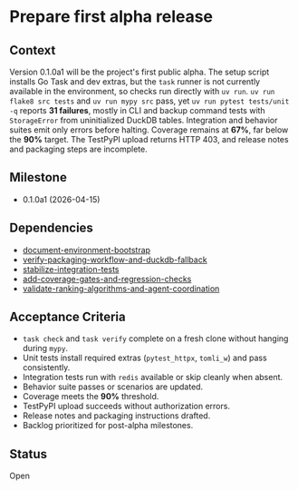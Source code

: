 # Prepare first alpha release

## Context
Version 0.1.0a1 will be the project's first public alpha. The setup script
installs Go Task and dev extras, but the `task` runner is not currently
available in the environment, so checks run directly with `uv run`. `uv run
flake8 src tests` and `uv run mypy src` pass, yet `uv run pytest tests/unit -q`
reports **31 failures**, mostly in CLI and backup command tests with
`StorageError` from uninitialized DuckDB tables. Integration and behavior
suites emit only errors before halting. Coverage remains at **67%**, far below
the **90%** target. The TestPyPI upload returns HTTP 403, and release notes and
packaging steps are incomplete.

## Milestone

- 0.1.0a1 (2026-04-15)

## Dependencies

- [document-environment-bootstrap](
  archive/document-environment-bootstrap.md)
- [verify-packaging-workflow-and-duckdb-fallback](
  archive/verify-packaging-workflow-and-duckdb-fallback.md)
- [stabilize-integration-tests](
  archive/stabilize-integration-tests.md)
- [add-coverage-gates-and-regression-checks](
  archive/add-coverage-gates-and-regression-checks.md)
- [validate-ranking-algorithms-and-agent-coordination](
  archive/validate-ranking-algorithms-and-agent-coordination.md)

## Acceptance Criteria
- `task check` and `task verify` complete on a fresh clone without
  hanging during `mypy`.
- Unit tests install required extras (`pytest_httpx`, `tomli_w`) and pass
  consistently.
- Integration tests run with `redis` available or skip cleanly when absent.
- Behavior suite passes or scenarios are updated.
- Coverage meets the **90%** threshold.
- TestPyPI upload succeeds without authorization errors.
- Release notes and packaging instructions drafted.
- Backlog prioritized for post-alpha milestones.

## Status
Open

